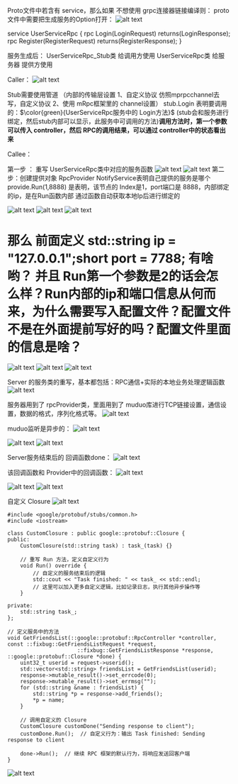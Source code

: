 Proto文件中若含有 service，那么如果 不想使用 grpc连接器链接编译则：
proto文件中需要把生成服务的Option打开：
![alt text](image-50.png)

service UserServiceRpc
{
    rpc Login(LoginRequest) returns(LoginResponse);
    rpc Register(RegisterRequest) returns(RegisterResponse);
}

服务生成后： UserServiceRpc_Stub类 给调用方使用        UserServiceRpc类 给服务器 提供方使用

Caller：
![alt text](image-51.png)

Stub需要使用管道 （内部的传输层设置 1、自定义协议 仿照mprpcchannel去写，自定义协议  2、使用 mRpc框架里的 channel设置）
stub.Login 表明要调用的：$\color{green}{UserServiceRpc服务中的 Login方法}$  (stub会和服务进行绑定，然后stub内部可以显示，此服务中可调用的方法)**调用方法时，第一个参数可以传入 controller，然后 RPC的调用结果，可以通过 controller中的状态看出来**

Callee：

第一步 ： 重写 UserServiceRpc类中对应的服务函数
![alt text](image-53.png)
![alt text](image-54.png)
第二步：创建提供对象 RpcProvider 
NotifyService表明自己提供的服务是哪个
provide.Run(1,8888)  是表明，该节点的 Index是1，port端口是 8888，内部绑定的ip，是在Run函数内部 通过函数自动获取本地Ip后进行绑定的

![alt text](image-55.png)
![alt text](image-56.png)
![alt text](image-57.png)

# 那么 前面定义 std::string ip = "127.0.0.1";short port = 7788; 有啥哟？ 并且 Run第一个参数是2的话会怎么样？Run内部的ip和端口信息从何而来，为什么需要写入配置文件？配置文件不是在外面提前写好的吗？配置文件里面的信息是啥？
![alt text](image-58.png)
![alt text](image-59.png)
![alt text](image-60.png)



Server 的服务类的重写，基本都包括：RPC通信+实际的本地业务处理逻辑函数
![alt text](image-61.png)

服务器用到了 rpcProvider类，里面用到了 muduo库进行TCP链接设置，通信设置，数据的格式，序列化格式等。
![alt text](image-63.png)

muduo监听是异步的：
![alt text](image-62.png)

![alt text](image-64.png)
![alt text](image-65.png)


Server服务结束后的 回调函数done：
![alt text](image-66.png)

该回调函数和 Provider中的回调函数：
![alt text](image-67.png)

![alt text](image-68.png)
![alt text](image-69.png)

自定义 Closure
![alt text](image-70.png)

```
#include <google/protobuf/stubs/common.h>
#include <iostream>

class CustomClosure : public google::protobuf::Closure {
public:
    CustomClosure(std::string task) : task_(task) {}

    // 重写 Run 方法，定义自定义行为
    void Run() override {
        // 自定义的服务结束后的逻辑
        std::cout << "Task finished: " << task_ << std::endl;
        // 这里可以加入更多自定义逻辑，比如记录日志，执行其他异步操作等
    }

private:
    std::string task_;
};

// 定义服务中的方法
void GetFriendsList(::google::protobuf::RpcController *controller, const ::fixbug::GetFriendsListRequest *request, 
                      ::fixbug::GetFriendsListResponse *response, ::google::protobuf::Closure *done) {
    uint32_t userid = request->userid();
    std::vector<std::string> friendsList = GetFriendsList(userid);
    response->mutable_result()->set_errcode(0);
    response->mutable_result()->set_errmsg("");
    for (std::string &name : friendsList) {
        std::string *p = response->add_friends();
        *p = name;
    }

    // 调用自定义的 Closure
    CustomClosure customDone("Sending response to client");
    customDone.Run();  // 自定义行为：输出 Task finished: Sending response to client

    done->Run();  // 继续 RPC 框架的默认行为，将响应发送回客户端
}
```

![alt text](image-71.png)